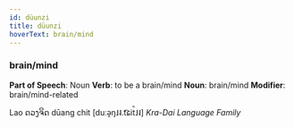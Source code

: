 ```yaml
---
id: düunzi
title: düunzi
hoverText: brain/mind
---
```


### brain/mind

**Part of Speech**: Noun
**Verb**: to be a brain/mind
**Noun**: brain/mind
**Modifier**: brain/mind-related

Lao ດວງຈິດ dūang chit [duːə̯ŋ˩˨.t͡ɕit̚˩˨]
*Kra-Dai Language Family*